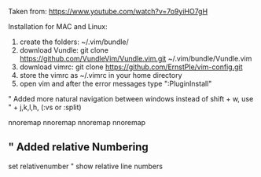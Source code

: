 Taken from: https://www.youtube.com/watch?v=7o9yiHO7gH

Installation for MAC and Linux:
1) create the folders: ~/.vim/bundle/
2) download Vundle: git clone https://github.com/VundleVim/Vundle.vim.git ~/.vim/bundle/Vundle.vim
3) download vimrc: git clone https://github.com/ErnstPle/vim-config.git
4) store the vimrc as ~/.vimrc in your home directory
5) open vim and after the error messages type ":PluginInstall"

" Added more natural navigation between windows instead of shift + w, use <ctrl>
" + j,k,l,h, (:vs or :split)

nnoremap <C-J> <C-W><C-J>
nnoremap <C-K> <C-W><C-K>
nnoremap <C-L> <C-W><C-L>
nnoremap <C-H> <C-W><C-H>

" Added relative Numbering 
---------------------------
set relativenumber                          " show relative line numbers
